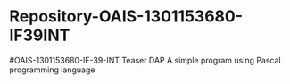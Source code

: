# Repository-OAIS-1301153680-IF39INT         
#OAIS-1301153680-IF-39-INT
         Teaser DAP
         A simple program using Pascal programming language
